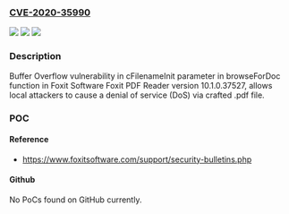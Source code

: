 ### [CVE-2020-35990](https://cve.mitre.org/cgi-bin/cvename.cgi?name=CVE-2020-35990)
![](https://img.shields.io/static/v1?label=Product&message=n%2Fa&color=blue)
![](https://img.shields.io/static/v1?label=Version&message=n%2Fa&color=blue)
![](https://img.shields.io/static/v1?label=Vulnerability&message=n%2Fa&color=brighgreen)

### Description

Buffer Overflow vulnerability in cFilenameInit parameter in browseForDoc function in Foxit Software Foxit PDF Reader version 10.1.0.37527, allows local attackers to cause a denial of service (DoS) via crafted .pdf file.

### POC

#### Reference
- https://www.foxitsoftware.com/support/security-bulletins.php

#### Github
No PoCs found on GitHub currently.

